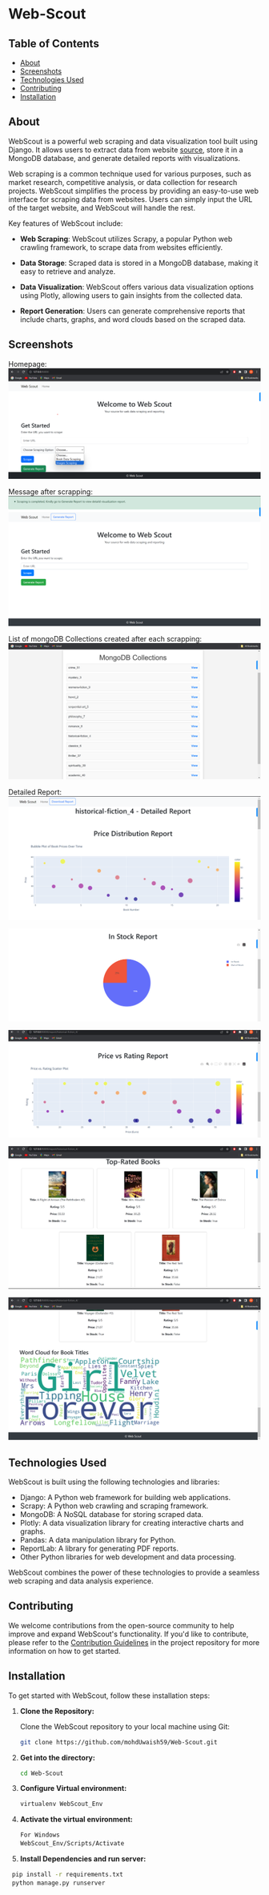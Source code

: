 # Web-Scout

## Table of Contents

- [About](#about)
- [Screenshots](#screenshots)
- [Technologies Used](#technologies-used)
- [Contributing](#contributing)
- [Installation](#installation)
## About
WebScout is a powerful web scraping and data visualization tool built using Django. It allows users to extract data from website [source](https://books.toscrape.com/index.html), store it in a MongoDB database, and generate detailed reports with visualizations.

Web scraping is a common technique used for various purposes, such as market research, competitive analysis, or data collection for research projects. WebScout simplifies the process by providing an easy-to-use web interface for scraping data from websites. Users can simply input the URL of the target website, and WebScout will handle the rest.

Key features of WebScout include:

- **Web Scraping**: WebScout utilizes Scrapy, a popular Python web crawling framework, to scrape data from websites efficiently.

- **Data Storage**: Scraped data is stored in a MongoDB database, making it easy to retrieve and analyze.

- **Data Visualization**: WebScout offers various data visualization options using Plotly, allowing users to gain insights from the collected data.

- **Report Generation**: Users can generate comprehensive reports that include charts, graphs, and word clouds based on the scraped data.

## Screenshots
Homepage:
![Screenshot](Images/Home.png)  
  
Message after scrapping:
![Screenshot](Images/Scrape_Success.png)  
  
List of mongoDB Collections created  after each scrapping: 
![Screenshot](Images/MongoDB_Collections_List.png) 
  
Detailed Report:
![Screenshot](Images/Book_Prices.png) 
  
![Screenshot](Images/inStock.png)
  
![Screenshot](Images/Price_vs_Rating.png)
  
![Screenshot](Images/Top_Rated.png)
  
![Screenshot](Images/Word_Cloud.png)




  

## Technologies Used

WebScout is built using the following technologies and libraries:

- Django: A Python web framework for building web applications.
- Scrapy: A Python web crawling and scraping framework.
- MongoDB: A NoSQL database for storing scraped data.
- Plotly: A data visualization library for creating interactive charts and graphs.
- Pandas: A data manipulation library for Python.
- ReportLab: A library for generating PDF reports.
- Other Python libraries for web development and data processing.

WebScout combines the power of these technologies to provide a seamless web scraping and data analysis experience.

## Contributing

We welcome contributions from the open-source community to help improve and expand WebScout's functionality. If you'd like to contribute, please refer to the [Contribution Guidelines](LICENSE) in the project repository for more information on how to get started.

## Installation

To get started with WebScout, follow these installation steps:

1. **Clone the Repository:**

   Clone the WebScout repository to your local machine using Git:

   ```bash
   git clone https://github.com/mohdUwaish59/Web-Scout.git
2. **Get into the directory:**
   ```bash
   cd Web-Scout
3. **Configure Virtual environment:**
   ```bash
   virtualenv WebScout_Env
4. **Activate the virtual environment:**
   ```bash
   For Windows
   WebScout_Env/Scripts/Activate
5. **Install Dependencies and run server:**
  ```bash
   pip install -r requirements.txt
   python manage.py runserver
